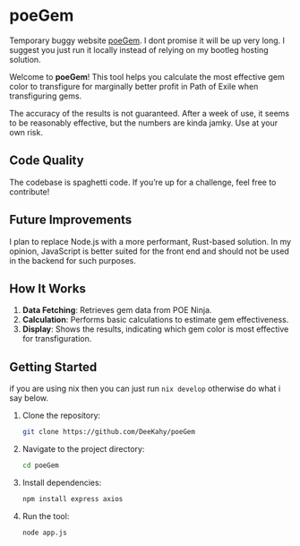 # poeGem
Temporary buggy website [poeGem](http://poegem.mantarias.com/). I dont promise it will be up very long. I suggest you just run it locally instead of relying on my bootleg hosting solution.



Welcome to **poeGem**! This tool helps you calculate the most effective gem color to transfigure for marginally better profit in Path of Exile when transfiguring gems.

The accuracy of the results is not guaranteed. After a week of use, it seems to be reasonably effective, but the numbers are kinda jamky. Use at your own risk.

## Code Quality

The codebase is spaghetti code. If you’re up for a challenge, feel free to contribute!

## Future Improvements

I plan to replace Node.js with a more performant, Rust-based solution. In my opinion, JavaScript is better suited for the front end and should not be used in the backend for such purposes.

## How It Works

1. **Data Fetching**: Retrieves gem data from POE Ninja.
2. **Calculation**: Performs basic calculations to estimate gem effectiveness.
3. **Display**: Shows the results, indicating which gem color is most effective for transfiguration.

## Getting Started
if you are using nix then you can just run `nix develop` otherwise do what i say below.

1. Clone the repository:
   ```bash
   git clone https://github.com/DeeKahy/poeGem
   ```
2. Navigate to the project directory:
   ```bash
   cd poeGem
   ```
3. Install dependencies:
   ```bash
   npm install express axios
   ```
4. Run the tool:
   ```bash
   node app.js
   ```
